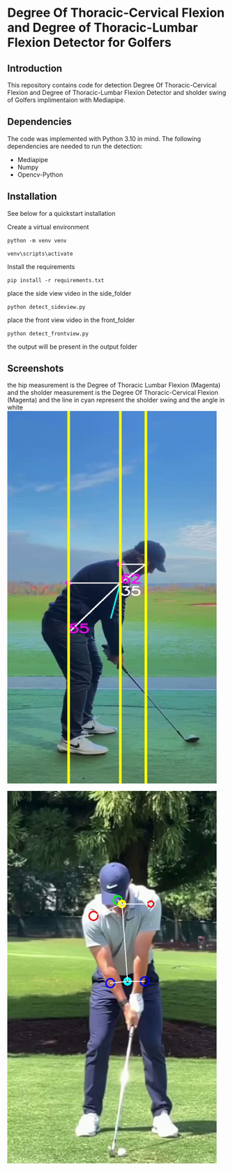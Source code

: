 
# Degree Of Thoracic-Cervical Flexion and Degree of Thoracic-Lumbar Flexion Detector for Golfers

## Introduction

This repository contains code for detection Degree Of Thoracic-Cervical Flexion and Degree of Thoracic-Lumbar Flexion Detector and sholder swing of Golfers implimentaion with Mediapipe.

## Dependencies

The code was implemented with Python 3.10 in mind. The following dependencies are needed to run the detection:

* Mediapipe
* Numpy
* Opencv-Python

## Installation

See below for a quickstart installation 


Create a virtual environment

```
python -m venv venv
```

```
venv\scripts\activate
```

Install the requirements
 
```
pip install -r requirements.txt
```

place the side view video in the side_folder
```
python detect_sideview.py
```


place the front view video in the front_folder
```
python detect_frontview.py
```

the output will be present in the output folder


## Screenshots
the hip measurement is the Degree of Thoracic Lumbar Flexion (Magenta) and the sholder measurement is the Degree Of Thoracic-Cervical Flexion (Magenta) and the line in cyan
represent the sholder swing and the angle in white
![detect_sideview](https://github.com/gangadharsriram/Degree-Of-Thoracic-Cervical-Flexion-and-Degree-of-Thoracic-Lumbar-Flexion-Detector-for-Golfers/blob/main/.img/4_out.png)

![detect_front_view](https://github.com/gangadharsriram/Degree-Of-Thoracic-Cervical-Flexion-and-Degree-of-Thoracic-Lumbar-Flexion-Detector-for-Golfers/blob/main/.img/6_out.png)



